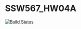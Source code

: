 # SSW567_HW04A

[![Build Status](https://app.travis-ci.com/joantubungbanua/SSW567_HW04A.svg?branch=HW05a_Mocking)](https://app.travis-ci.com/joantubungbanua/SSW567_HW04A)

